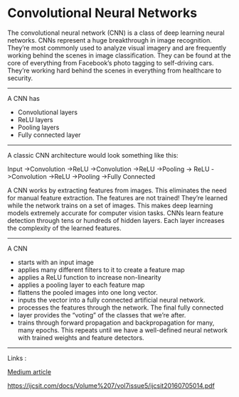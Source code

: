 # Convolutional Neural Networks

The convolutional neural network (CNN) is a class of deep learning neural networks. CNNs represent a huge breakthrough in image recognition. They’re most commonly used to analyze visual imagery and are frequently working behind the scenes in image classification. They can be found at the core of everything from Facebook’s photo tagging to self-driving cars. They’re working hard behind the scenes in everything from healthcare to security.

----

A CNN has
- Convolutional layers
- ReLU layers
- Pooling layers
- Fully connected layer

----

A classic CNN architecture would look something like this:

Input ->Convolution ->ReLU ->Convolution ->ReLU ->Pooling ->
ReLU ->Convolution ->ReLU ->Pooling ->Fully Connected

A CNN works by extracting features from images. This eliminates the need for manual feature extraction. The features are not trained! They’re learned while the network trains on a set of images. This makes deep learning models extremely accurate for computer vision tasks. CNNs learn feature detection through tens or hundreds of hidden layers. Each layer increases the complexity of the learned features.

----

A CNN
- starts with an input image
- applies many different filters to it to create a feature map
- applies a ReLU function to increase non-linearity
- applies a pooling layer to each feature map
- flattens the pooled images into one long vector.
- inputs the vector into a fully connected artificial neural network.
- processes the features through the network. The final fully connected 
- layer provides the “voting” of the classes that we’re after.
- trains through forward propagation and backpropagation for many, many epochs. This repeats until we have a well-defined neural network with trained weights and feature detectors.

---- 

Links :

[Medium article ](https://towardsdatascience.com/wtf-is-image-classification-8e78a8235acb)

https://ijcsit.com/docs/Volume%207/vol7issue5/ijcsit20160705014.pdf
